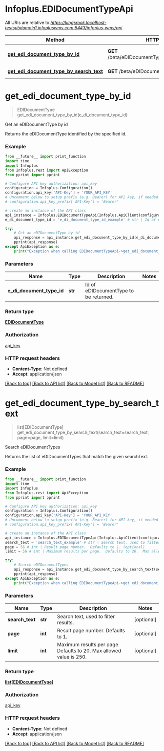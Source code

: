 # Infoplus.EDIDocumentTypeApi

All URIs are relative to *https://kingsrook.localhost-testsubdomain1.infopluswms.com:8443/infoplus-wms/api*

Method | HTTP request | Description
------------- | ------------- | -------------
[**get_edi_document_type_by_id**](EDIDocumentTypeApi.md#get_edi_document_type_by_id) | **GET** /beta/eDIDocumentType/{eDIDocumentTypeId} | Get an eDIDocumentType by id
[**get_edi_document_type_by_search_text**](EDIDocumentTypeApi.md#get_edi_document_type_by_search_text) | **GET** /beta/eDIDocumentType/search | Search eDIDocumentTypes


# **get_edi_document_type_by_id**
> EDIDocumentType get_edi_document_type_by_id(e_di_document_type_id)

Get an eDIDocumentType by id

Returns the eDIDocumentType identified by the specified id.

### Example
```python
from __future__ import print_function
import time
import Infoplus
from Infoplus.rest import ApiException
from pprint import pprint

# Configure API key authorization: api_key
configuration = Infoplus.Configuration()
configuration.api_key['API-Key'] = 'YOUR_API_KEY'
# Uncomment below to setup prefix (e.g. Bearer) for API key, if needed
# configuration.api_key_prefix['API-Key'] = 'Bearer'

# create an instance of the API class
api_instance = Infoplus.EDIDocumentTypeApi(Infoplus.ApiClient(configuration))
e_di_document_type_id = 'e_di_document_type_id_example' # str | Id of eDIDocumentType to be returned.

try:
    # Get an eDIDocumentType by id
    api_response = api_instance.get_edi_document_type_by_id(e_di_document_type_id)
    pprint(api_response)
except ApiException as e:
    print("Exception when calling EDIDocumentTypeApi->get_edi_document_type_by_id: %s\n" % e)
```

### Parameters

Name | Type | Description  | Notes
------------- | ------------- | ------------- | -------------
 **e_di_document_type_id** | **str**| Id of eDIDocumentType to be returned. | 

### Return type

[**EDIDocumentType**](EDIDocumentType.md)

### Authorization

[api_key](../README.md#api_key)

### HTTP request headers

 - **Content-Type**: Not defined
 - **Accept**: application/json

[[Back to top]](#) [[Back to API list]](../README.md#documentation-for-api-endpoints) [[Back to Model list]](../README.md#documentation-for-models) [[Back to README]](../README.md)

# **get_edi_document_type_by_search_text**
> list[EDIDocumentType] get_edi_document_type_by_search_text(search_text=search_text, page=page, limit=limit)

Search eDIDocumentTypes

Returns the list of eDIDocumentTypes that match the given searchText.

### Example
```python
from __future__ import print_function
import time
import Infoplus
from Infoplus.rest import ApiException
from pprint import pprint

# Configure API key authorization: api_key
configuration = Infoplus.Configuration()
configuration.api_key['API-Key'] = 'YOUR_API_KEY'
# Uncomment below to setup prefix (e.g. Bearer) for API key, if needed
# configuration.api_key_prefix['API-Key'] = 'Bearer'

# create an instance of the API class
api_instance = Infoplus.EDIDocumentTypeApi(Infoplus.ApiClient(configuration))
search_text = 'search_text_example' # str | Search text, used to filter results. (optional)
page = 56 # int | Result page number.  Defaults to 1. (optional)
limit = 56 # int | Maximum results per page.  Defaults to 20.  Max allowed value is 250. (optional)

try:
    # Search eDIDocumentTypes
    api_response = api_instance.get_edi_document_type_by_search_text(search_text=search_text, page=page, limit=limit)
    pprint(api_response)
except ApiException as e:
    print("Exception when calling EDIDocumentTypeApi->get_edi_document_type_by_search_text: %s\n" % e)
```

### Parameters

Name | Type | Description  | Notes
------------- | ------------- | ------------- | -------------
 **search_text** | **str**| Search text, used to filter results. | [optional] 
 **page** | **int**| Result page number.  Defaults to 1. | [optional] 
 **limit** | **int**| Maximum results per page.  Defaults to 20.  Max allowed value is 250. | [optional] 

### Return type

[**list[EDIDocumentType]**](EDIDocumentType.md)

### Authorization

[api_key](../README.md#api_key)

### HTTP request headers

 - **Content-Type**: Not defined
 - **Accept**: application/json

[[Back to top]](#) [[Back to API list]](../README.md#documentation-for-api-endpoints) [[Back to Model list]](../README.md#documentation-for-models) [[Back to README]](../README.md)

